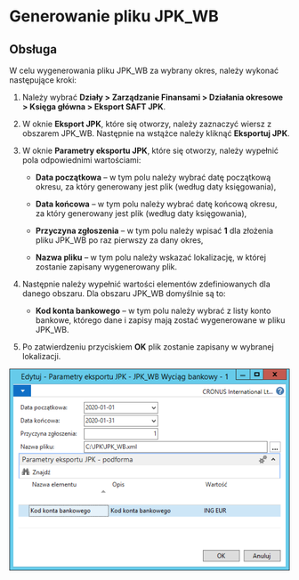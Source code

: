 # Generowanie pliku JPK\_WB

## Obsługa

W celu wygenerowania pliku JPK\_WB za wybrany okres, należy wykonać
następujące kroki:

1.  Należy wybrać **Działy \> Zarządzanie Finansami \> Działania
    okresowe \> Księga główna \> Eksport SAFT JPK**.

2.  W oknie **Eksport JPK**, które się otworzy, należy zaznaczyć wiersz
    z obszarem JPK\_WB. Następnie na wstążce należy kliknąć **Eksportuj
    JPK**.

3.  W oknie **Parametry eksportu JPK**, które się otworzy, należy
    wypełnić pola odpowiednimi wartościami:

    -   **Data początkowa** – w tym polu należy wybrać datę początkową
        okresu, za który generowany jest plik (według daty księgowania),
    
    -   **Data końcowa** – w tym polu należy wybrać datę końcową okresu,
        za który generowany jest plik (według daty księgowania),
    
    -   **Przyczyna zgłoszenia** – w tym polu należy wpisać **1**
        dla złożenia pliku JPK\_WB po raz pierwszy za dany okres,
    
    -   **Nazwa pliku** – w tym polu należy wskazać lokalizację, w której
        zostanie zapisany wygenerowany plik.

4.  Następnie należy wypełnić wartości elementów zdefiniowanych dla
    danego obszaru. Dla obszaru JPK\_WB domyślnie są to:

    -   **Kod konta bankowego** – w tym polu należy wybrać z listy konto
        bankowe, którego dane i zapisy mają zostać wygenerowane w pliku
        JPK\_WB.

5.  Po zatwierdzeniu przyciskiem **OK** plik zostanie zapisany w
    wybranej lokalizacji.

  ![](media/image514.png)